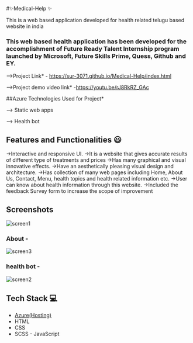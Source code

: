 #✨Medical-Help ✨

This is a web based application developed for health related telugu based website in india

### This web based health application has been developed for the accomplishment of Future Ready Talent Internship program launched by Microsoft, Future Skills Prime, Quess, Github and EY.


-->Project Link* - https://sur-3071.github.io/Medical-Help/index.html

-->Project demo video link* -https://youtu.be/rJ8RkRZ_GAc

##Azure Technologies Used for Project*

   --> Static web apps

   -->   Health bot

## Features and Functionalities 😃

->Interactive and responsive UI.
->It is a website that gives accurate results of different type of treatments and prices 
->Has many graphical and visual innovative effects.
->Have an aesthetically pleasing visual design and architecture.
->Has collection of many web pages including Home, About Us, Contact, Menu, health topics and health related information etc.
->User can know about health information through this website.
->Included the feedback Survey form to increase the scope of improvement 

## Screenshots

![screen1](https://github.com/Sur-3071/Medical-Help/assets/104709090/62d7ce01-f63b-4520-9d20-3ff0956d9411)

   

### About -

![screen3](https://github.com/Sur-3071/Medical-Help/assets/104709090/bf10ec2f-d188-47f6-a1d3-3155bf2d4540)



### health bot -

![screen2](https://github.com/Sur-3071/Medical-Help/assets/104709090/6e30a554-c8ee-4102-8ed2-e5609f0e277d)

## Tech Stack 💻

- [Azure(Hosting)](https://azure.microsoft.com/en-in/features/azure-portal/)
- HTML
- CSS
- SCSS
- JavaScript
